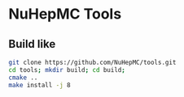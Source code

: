 # NuHepMC Tools


## Build like

```bash
git clone https://github.com/NuHepMC/tools.git
cd tools; mkdir build; cd build;
cmake ..
make install -j 8
```